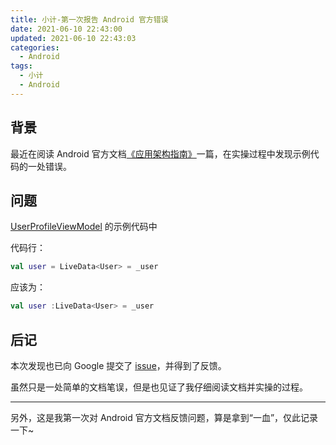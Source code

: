 ```yaml
---
title: 小计-第一次报告 Android 官方错误
date: 2021-06-10 22:43:00
updated: 2021-06-10 22:43:03
categories:
  - Android
tags:
  - 小计
  - Android
---
```


## 背景

最近在阅读 Android 官方文档[《应用架构指南》](https://developer.android.com/jetpack/guide)一篇，在实操过程中发现示例代码的一处错误。

## 问题

[UserProfileViewModel](https://developer.android.com/jetpack/guide#connect-viewmodel-repository) 的示例代码中

代码行：

```kotlin
val user = LiveData<User> = _user
```

应该为：

```kotlin
val user :LiveData<User> = _user
```

## 后记

本次发现也已向 Google 提交了 [issue](https://issuetracker.google.com/issues/190329948)，并得到了反馈。

虽然只是一处简单的文档笔误，但是也见证了我仔细阅读文档并实操的过程。

---

另外，这是我第一次对 Android 官方文档反馈问题，算是拿到“一血”，仅此记录一下~
